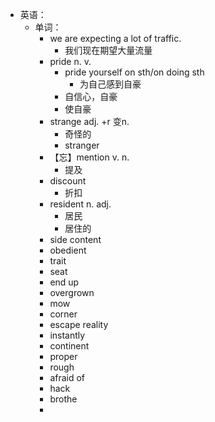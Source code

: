 - 英语：
	- 单词：
		- we are expecting a lot of traffic.
			- 我们现在期望大量流量
		- pride n. v.
			- pride yourself on sth/on doing sth
				- 为自己感到自豪
			- 自信心，自豪
			- 使自豪
		- strange adj. +r 变n.
			- 奇怪的
			- stranger
		- 【忘】mention v. n.
			- 提及
		- discount
			- 折扣
		- resident n. adj.
			- 居民
			- 居住的
		- side content
		- obedient
		- trait
		- seat
		- end up
		- overgrown
		- mow
		- corner
		- escape reality
		- instantly
		- continent
		- proper
		- rough
		- afraid of
		- hack
		- brothe
		-